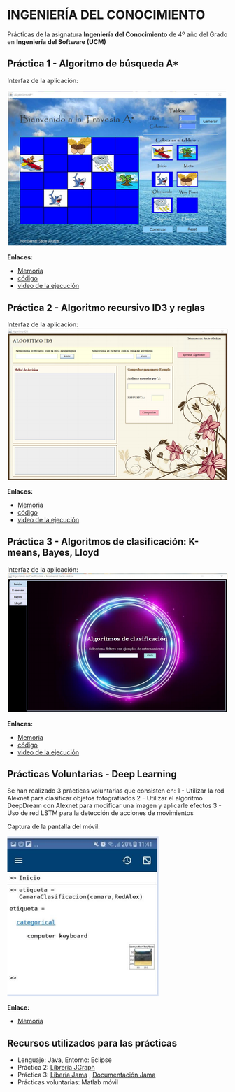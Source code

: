 # INGENIERÍA DEL CONOCIMIENTO
Prácticas de la asignatura **Ingeniería del Conocimiento** de 4º año del Grado en **Ingeniería del Software (UCM)**

## Práctica 1 - Algoritmo de búsqueda A*

Interfaz de la aplicación:

![Interfaz de la aplicación](https://github.com/MontseSacie/IC/blob/master/capturas_pantalla/1.PNG)

**Enlaces:**
- [Memoria](https://github.com/MontseSacie/IC/blob/master/Practica_1/Memoria.pdf)
- [código](https://github.com/MontseSacie/IC/tree/master/Practica_1/A_Estrella)
- [video de la ejecución](https://drive.google.com/drive/u/0/folders/1XBb-pBv6u85FtfBNNLOW43NlJAmIJ2W1)

## Práctica 2 - Algoritmo recursivo ID3 y reglas

Interfaz de la aplicación:
![Interfaz de la aplicación](https://github.com/MontseSacie/IC/blob/master/capturas_pantalla/2.PNG)

**Enlaces:**
- [Memoria](https://github.com/MontseSacie/IC/blob/master/Practica_2/memoria.pdf)
- [código](https://github.com/MontseSacie/IC/tree/master/Practica_2/Id3)
- [video de la ejecución](https://drive.google.com/drive/u/0/folders/1XBb-pBv6u85FtfBNNLOW43NlJAmIJ2W1)

## Práctica 3 - Algoritmos de clasificación: K-means, Bayes, Lloyd

Interfaz de la aplicación:
![Interfaz de la aplicación](https://github.com/MontseSacie/IC/blob/master/capturas_pantalla/3.PNG)

**Enlaces:**
- [Memoria](https://github.com/MontseSacie/IC/blob/master/Practica_3/memoria.pdf)
- [código](https://github.com/MontseSacie/IC/tree/master/Practica_3/Algoritmos_clasificacion)
- [video de la ejecución](https://drive.google.com/drive/u/0/folders/1XBb-pBv6u85FtfBNNLOW43NlJAmIJ2W1)

## Prácticas Voluntarias - Deep Learning
Se han realizado 3 prácticas voluntarias que consisten en:
1 - Utilizar la red Alexnet para clasificar objetos fotografiados
2 - Utilizar el algoritmo DeepDream con Alexnet para modificar una imagen y aplicarle efectos
3 - Uso de red LSTM para la detección de acciones de movimientos

Captura de la pantalla del móvil:

![Captura de la pantalla del móvil](https://github.com/MontseSacie/IC/blob/master/capturas_pantalla/4.PNG)

**Enlace:**
- [Memoria](https://github.com/MontseSacie/IC/blob/master/Practicas_voluntarias/memoria.pdf)

## Recursos utilizados para las prácticas
- Lenguaje: Java, Entorno: Eclipse
- Práctica 2: [Librería JGraph](https://github.com/jgraph/jgraphx)
- Práctica 3: [Libería Jama](https://math.nist.gov/javanumerics/jama/) , [Documentación Jama](https://math.nist.gov/javanumerics/jama/doc/Jama/Matrix.html)
- Prácticas voluntarias: Matlab móvil

